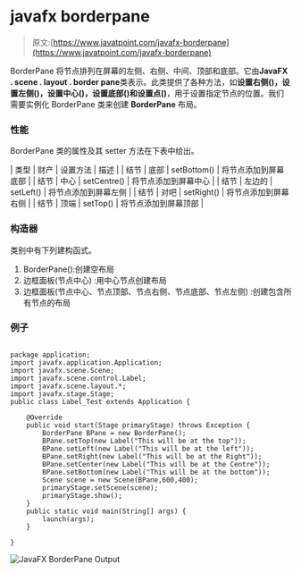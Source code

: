 # javafx borderpane

> 原文:[https://www.javatpoint.com/javafx-borderpane](https://www.javatpoint.com/javafx-borderpane)

BorderPane 将节点排列在屏幕的左侧、右侧、中间、顶部和底部。它由**JavaFX . scene . layout . border pane**类表示。此类提供了各种方法，如**设置右侧()，设置左侧()，设置中心()，设置底部()**和**设置点()**，用于设置指定节点的位置。我们需要实例化 BorderPane 类来创建 **BorderPane** 布局。

### 性能

BorderPane 类的属性及其 setter 方法在下表中给出。

| 类型 | 财产 | 设置方法 | 描述 |
| 结节 | 底部 | setBottom() | 将节点添加到屏幕底部 |
| 结节 | 中心 | setCentre() | 将节点添加到屏幕中心 |
| 结节 | 左边的 | setLeft() | 将节点添加到屏幕左侧 |
| 结节 | 对吧 | setRight() | 将节点添加到屏幕右侧 |
| 结节 | 顶端 | setTop() | 将节点添加到屏幕顶部 |

### 构造器

类别中有下列建构函式。

1.  BorderPane():创建空布局
2.  边框面板(节点中心) :用中心节点创建布局
3.  边框面板(节点中心、节点顶部、节点右侧、节点底部、节点左侧) :创建包含所有节点的布局

### 例子

```

package application;
import javafx.application.Application;
import javafx.scene.Scene;
import javafx.scene.control.Label;
import javafx.scene.layout.*;
import javafx.stage.Stage;
public class Label_Test extends Application {

	@Override
	public void start(Stage primaryStage) throws Exception {
		BorderPane BPane = new BorderPane();
		BPane.setTop(new Label("This will be at the top"));
		BPane.setLeft(new Label("This will be at the left"));
		BPane.setRight(new Label("This will be at the Right"));
		BPane.setCenter(new Label("This will be at the Centre"));
		BPane.setBottom(new Label("This will be at the bottom"));
		Scene scene = new Scene(BPane,600,400);
		primaryStage.setScene(scene);
		primaryStage.show();
	}
	public static void main(String[] args) {
		launch(args);
	}

}

```

![JavaFX BorderPane Output](../Images/da4f3f62479090e7af73ae8aeeed8d59.png)